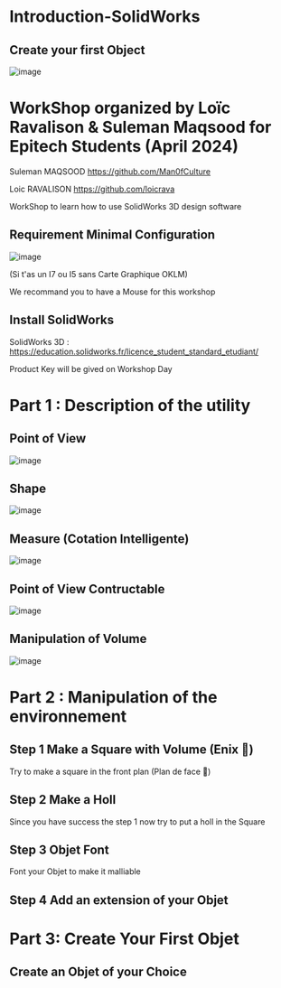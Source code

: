 # Introduction-SolidWorks
## Create your first Object

![image](https://github.com/loicrava/Introduction-SolidWorks/assets/114694290/e5ed4afd-c956-4d6d-98a3-08253febab7d)

# WorkShop organized by Loïc Ravalison & Suleman Maqsood for Epitech Students (April 2024)

Suleman MAQSOOD https://github.com/Man0fCulture

Loic RAVALISON https://github.com/loicrava

WorkShop to learn how to use SolidWorks 3D design software

## Requirement Minimal Configuration

![image](https://github.com/loicrava/Introduction-SolidWorks/assets/114694290/e655f7b9-4419-4660-b271-aea3081213a8)

(Si t'as un I7 ou I5 sans Carte Graphique OKLM)

We recommand you to have a Mouse for this workshop

## Install SolidWorks

SolidWorks 3D : https://education.solidworks.fr/licence_student_standard_etudiant/

Product Key will be gived on Workshop Day

# Part 1 : Description of the utility

## Point of View

![image](https://github.com/loicrava/Introduction-SolidWorks/assets/114578137/b67ff435-5d67-4b97-81f2-5f68a4daba34)

## Shape

![image](https://github.com/loicrava/Introduction-SolidWorks/assets/114578137/5e15668d-21a7-4632-a6e8-13066ea74190)

## Measure (Cotation Intelligente)

![image](https://github.com/loicrava/Introduction-SolidWorks/assets/114578137/3b85627b-7de9-4e04-85b1-235336d188c1)

## Point of View Contructable

![image](https://github.com/loicrava/Introduction-SolidWorks/assets/114578137/d2bac447-479b-41ef-baf3-5cc2ba808f4a)

## Manipulation of Volume

![image](https://github.com/loicrava/Introduction-SolidWorks/assets/114578137/2b864137-84d1-4a1d-a217-255bfe73ec34)

# Part 2 : Manipulation of the environnement

## Step 1 Make a Square with Volume (Enix 👷)

Try to make a square in the front plan (Plan de face 🥖)

## Step 2 Make a Holl 

Since you have success the step 1 now try to put a holl in the Square

## Step 3 Objet Font

Font your Objet to make it malliable

## Step 4 Add an extension of your Objet

# Part 3: Create Your First Objet

## Create an Objet of your Choice



